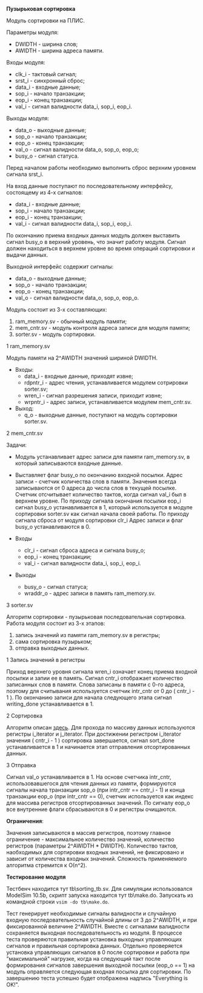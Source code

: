 __Пузырьковая сортировка__

Модуль сортировки на ПЛИС.

Параметры модуля:
* DWIDTH - ширина слов;
* AWIDTH - ширина адреса памяти.

Входы модуля:
* clk_i - тактовый сигнал;
* srst_i - синхронный сброс;
* data_i - входные данные;
* sop_i  - начало транзакции;
* eop_i  - конец транзакции;
* val_i  - сигнал валидности data_i, sop_i, eop_i.

Выходы модуля:
* data_o - выходные данные;
* sop_o  - начало транзакции;
* eop_o  - конец транзакции;
* val_o  - сигнал валидности data_o, sop_o, eop_o;
* busy_o - сигнал статуса.


Перед началом работы необходимо выполнить сброс верхним уровнем сигнала srst_i. 

На вход данные поступают по последовательному интерфейсу, состоящему из 4-х сигналов:
* data_i - входные данные;
* sop_i  - начало транзакции;
* eop_i  - конец транзакции;
* val_i  - сигнал валидности data_i, sop_i, eop_i.

По окончанию приема входных данных модуль должен выставить сигнал busy_o в верхний уровень,
что значит работу модуля. Сигнал должен находиться в верхнем уровне во время операций сортировки
и выдачи данных.

Выходной интерфейс содержит сигналы:
* data_o - выходные данные;
* sop_o  - начало транзакции;
* eop_o  - конец транзакции;
* val_o  - сигнал валидности data_o, sop_o, eop_o.


Модуль состоит из 3-х составляющих:
1. ram_memory.sv - обычный модуль памяти;
1. mem_cntr.sv - модуль контроля адреса записи для модуля памяти;
1. sorter.sv - модуль сортировки.

1 ram_memory.sv

Модуль памяти на 2^AWIDTH значений шириной DWIDTH.
* Входы:
  * data_i - входные данные, приходят извне;
  * rdpntr_i - адрес чтения, устанавливается модулем сотрировки sorter.sv;
  * wren_i - сигнал разрешения записи, приходит извне;
  * wrpntr_i - адрес записи, устанавливается модулем mem_cntr.sv.
* Выход:
  * q_o - выходные данные, поступают на модуль сортировки sorter.sv.

2 mem_cntr.sv

Задачи:
* Модуль устанавливает адрес записи для памяти ram_memory.sv, в который записываются входные данные.
* Выставляет флаг busy_o по окончанию входной посылки.
Адрес записи - счетчик количества слов в памяти. Значения всегда записываются от 0 адреса до числа слов в текущей посылке. Счетчик отсчитывает количество тактов, когда сигнал val_i был в верхнем уровне. По приходу сигнала окончания посылки eop_i сигнал busy_o устанавливается в 1, который используется в модуле сортировки sorter.sv как сигнал начала своей работы. По приходу сигнала сброса от модуля сортировки clr_i Адрес записи и флаг busy_o устанавливаются в 0.

* Входы
  * clr_i - сигнал сброса адреса и сигнала busy_o;
  * eop_i - конец транзакции;
  * val_i - сигнал валидности data_i, sop_i, eop_i. 
* Выходы
  * busy_o - сигнал статуса;
  * wraddr_o - адрес записи в память ram_memory.sv.

3 sorter.sv

Алгоритм сортировки - пузырьковая последовательная сортировка. 
Работа модуля состоит из 3-х этапов:
1. запись значений из памяти ram_memory.sv в регистры;
1. сама сортировка пузырьком;
1. отправка выходных данных.

1 Запись значений в регистры

Приход верхнего уровня сигнала wren_i означает конец приема входной посылки и запии ее в память. 
Сигнал cntr_i отображает количество записанных слов в памяти. Слова записаны в памяти с 0-го адреса, поэтому для считывания используется счетчик intr_cntr от 0 до ( cntr_i - 1 ). По окончанию записи для начала следующего этапа сигнал writing_done устанавливается в 1.

2 Сортировка

Алгоритм описан [здесь](http://aliev.me/runestone/SortSearch/TheBubbleSort.html). Для прохода по массиву данных используются регистры i_iterator и j_iterator. При достижении регистром i_iterator значения ( cntr_i - 1 ) сортировка завершается, сигнал sort_done устанавливается в 1 и начинается этап отправления отсортированных данных.

3 Отправка

Сигнал val_o устанавливается в 1. На основе счетчика intr_cntr, использовавшегося для чтения данных из памяти, формируются сигналы начала транзакции sop_o (при intr_cntr == cntr_i - 1) и конца транзакции eop_o (при intr_cntr == 0), счетчик используется как индекс для массива регистров отсортированных значений. 
По сигналу eop_o все внутренние флаги сбрасываются в 0 и регистры очищаются. 

__Ограничения__:

Значения записываются в массив регистров, поэтому главное ограничение - максимальное количество значений, количество регистров (параметры 2^AWIDTH * DWIDTH).
Количество тактов, наобходимых для сортировки входных значений, не фиксировано и зависит от количества входных значений. Сложность применяемого алгоритма стремится к О(n^2).

__Тестирование модуля__

Тестбенч находится тут tb\sorting_tb.sv. Для симуляции использовался ModelSim 10.5b, скрипт запуска находится тут tb\make.do. Запускать из командной строки `vsim -do tb\make.do`.

Тест генерирует необходимые сигналы валидности и случайную входную последовательность случайной длины от 3 до 2^AWIDTH, и при фиксированной величине 2^AWIDTH. Вместе с сигналами валидности сохраняется выходная последовательность из модуля. В процессе теста проверяются правильная установка выходных управляющих сигналов и правильная сортировка данных. Отдельно проверяется установка управляющих сигналов в 0 после сортировки и работа при "максимальной" нагрузке, когда на следующий такт после формирования сигналов завершения выходной посылки (eop_o == 1) на модуль оправляется следующая входная посылка для сортировки. По завершению теста успешно будет отображена надпись "Everything is OK!".

